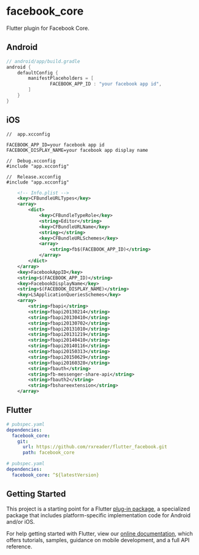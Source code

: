 # facebook_core

Flutter plugin for Facebook Core.

## Android

```groovy
// android/app/build.gradle
android {
    defaultConfig {
        manifestPlaceholders = [
                FACEBOOK_APP_ID : "your facebook app id",
        ]
    }
}
```

## iOS

```
//  app.xcconfig

FACEBOOK_APP_ID=your facebook app id
FACEBOOK_DISPLAY_NAME=your facebook app display name
```

```
//  Debug.xcconfig
#include "app.xcconfig"
```

```
//  Release.xcconfig
#include "app.xcconfig"
```

```xml
	<!-- Info.plist -->
	<key>CFBundleURLTypes</key>
	<array>
		<dict>
			<key>CFBundleTypeRole</key>
			<string>Editor</string>
			<key>CFBundleURLName</key>
			<string></string>
			<key>CFBundleURLSchemes</key>
			<array>
				<string>fb$(FACEBOOK_APP_ID)</string>
			</array>
		</dict>
	</array>
	<key>FacebookAppID</key>
	<string>$(FACEBOOK_APP_ID)</string>
	<key>FacebookDisplayName</key>
	<string>$(FACEBOOK_DISPLAY_NAME)</string>
	<key>LSApplicationQueriesSchemes</key>
	<array>
		<string>fbapi</string>
		<string>fbapi20130214</string>
		<string>fbapi20130410</string>
		<string>fbapi20130702</string>
		<string>fbapi20131010</string>
		<string>fbapi20131219</string>
		<string>fbapi20140410</string>
		<string>fbapi20140116</string>
		<string>fbapi20150313</string>
		<string>fbapi20150629</string>
		<string>fbapi20160328</string>
		<string>fbauth</string>
		<string>fb-messenger-share-api</string>
		<string>fbauth2</string>
		<string>fbshareextension</string>
	</array>
```

## Flutter

```yaml
# pubspec.yaml
dependencies:
  facebook_core:
    git:
      url: https://github.com/rxreader/flutter_facebook.git
      path: facebook_core
```

```yaml
# pubspec.yaml
dependencies:
  facebook_core: ^${latestVersion}
```

## Getting Started

This project is a starting point for a Flutter
[plug-in package](https://flutter.dev/developing-packages/),
a specialized package that includes platform-specific implementation code for
Android and/or iOS.

For help getting started with Flutter, view our
[online documentation](https://flutter.dev/docs), which offers tutorials,
samples, guidance on mobile development, and a full API reference.

